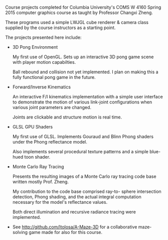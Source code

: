 Course projects completed for Columbia University's 
COMS W 4160 Spring 2015 computer graphics course as
taught by Professor Changxi Zheng.

These programs used a simple LWJGL cube renderer &
camera class supplied by the course instructors as a 
starting point.

The projects presented here include:

 - 3D Pong Environment 

	My first use of OpenGL. Sets up an interactive 3D
	pong game scene with player motion capabilties.

	Ball rebound and collision not yet implemented. I
	plan on making this a fully functional pong game
	in the future.

 - Forward/Inverse Kinematics
 
	An interactive F/I kinematics implementation with
	a simple user interface to demonstrate the motion
	of various link-joint configurations when various
	joint parameters are changed.

	Joints are clickable and structure motion is real
	time.

 - GLSL GPU Shaders 

    My first use of GLSL. Implements Gouraud and Blinn
	Phong shaders under the Phong reflectance model. 

	Also implements several procedural texture patterns
	and a simple blue-hued toon shader.

 - Monte Carlo Ray Tracing 

 	Presents the resulting images of a Monte Carlo ray
	tracing code base written mostly Prof. Zheng.

	My contribution to the code base comprised ray-to-
	sphere intersection detection, Phong shading, and
	the actual integral computation necessary for the
	model's reflectance values.

	Both direct illumination and recursive radiance
	tracing were implemented.

 - See http://github.com/ltolosa/A-Maze-3D for a
   collaborative maze-solving game made for also
   for this course.
